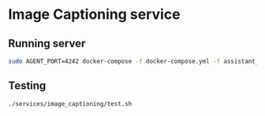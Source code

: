 # Image Captioning service

## Running server

```sh
sudo AGENT_PORT=4242 docker-compose -f docker-compose.yml -f assistant_dists/dream/docker-compose.override.yml -f assistant_dists/dream/dev.yml -f assistant_dists/dream/test.yml up --build image-captioning
```

## Testing

```sh
./services/image_captioning/test.sh
```